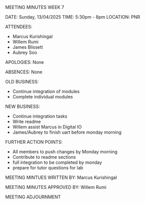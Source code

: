 MEETING MINUTES WEEK 7

DATE: Sunday, 13/04/2025
TIME: 5:30pm - 8pm
LOCATION: PNR

ATTENDEES: 
- Marcus Kurishingal
- Willem Rumi
- James Blissett
- Aubrey Soo

APOLOGIES: None

ABSENCES: None

OLD BUSINESS: 
- Continue integration of modules
- Complete individual modules

NEW BUSINESS:
- Continue integration tasks
- Write readme
- Willem assist Marcus in Digital IO
- James/Aubrey to finish uart before monday morning

FURTHER ACTION POINTS:
- All members to push changes by Monday morning
- Contribute to readme sections
- full integration to be completed by monday
- prepare for tutor questions for lab

MEETING MINTUES WRITTEN BY: Marcus Kurishingal 

MEETING MINUTES APPROVED BY: Willem Rumi

MEETING ADJOURNMENT

